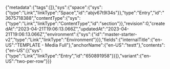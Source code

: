 {"metadata":{"tags":[]},"sys":{"space":{"sys":{"type":"Link","linkType":"Space","id":"abjv67t9l34s"}},"type":"Entry","id":"3675718388","contentType":{"sys":{"type":"Link","linkType":"ContentType","id":"section"}},"revision":0,"createdAt":"2023-04-21T19:06:13.066Z","updatedAt":"2023-04-21T19:06:13.066Z","environment":{"sys":{"id":"master-starter-v2","type":"Link","linkType":"Environment"}}},"fields":{"internalTitle":{"en-US":"TEMPLATE - Media Full"},"anchorName":{"en-US":"testt"},"contents":{"en-US":[{"sys":{"type":"Link","linkType":"Entry","id":"650891958"}}]},"variant":{"en-US":"two-per-row"}}}